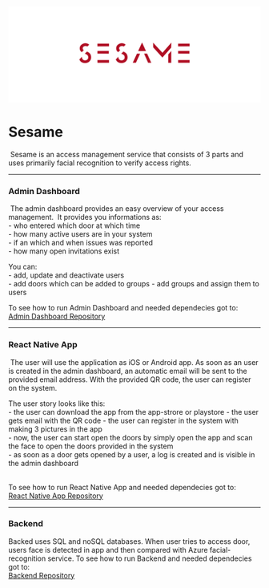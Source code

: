 <img src="./images/sesame-logo.png" />

# Sesame
​
Sesame is an access management service that consists of 3 parts and uses primarily facial recognition to verify access rights. 

--- 
### Admin Dashboard
​
The admin dashboard provides an easy overview of your access management.
​
It provides you informations as:  
	- who entered which door at which time   
	- how many active users are in your system   
	- if an which and when issues was reported   
	- how many open invitations exist   


You can:  
	- add, update and deactivate users  
	- add doors which can be added to groups 
	- add groups and assign them to users    
  

To see how to run Admin Dashboard and needed dependecies got to:
<br />
[Admin Dashboard Repository](https://github.com/AlexandraDonchenko/admin-dashboard/blob/e025836f2756cd23ef12222ddd75df7744f0ca97/README.md)

---
### React Native App
​
The user will use the application as iOS or Android app.
As soon as an user is created in the admin dashboard, an automatic email will be sent to the provided email address.
With the provided QR code, the user can register on the system.
​

The user story looks like this:   
	- the user can download the app from the app-strore or playstore 
	- the user gets email with the QR code 
	- the user can register in the system with making 3 pictures in the   app   
	- now, the user can start open the doors by simply open the app and scan the face to open the doors provided in the system  
	- as soon as a door gets opened by a user, a log is created and is visible in the admin dashboard  
​

To see how to run React Native App and needed dependecies got to: 
<br />
[React Native App Repository](https://github.com/garmobal/sesame-native/tree/master)


---
### Backend
Backed uses SQL and noSQL databases. When user tries to access door, users face is detected in app and then compared with Azure facial-recognition service.
To see how to run Backend and needed dependecies got to: 
<br />
[Backend Repository](https://github.com/MatthieuBonnardot/sesame-backend/tree/e44029dc63e08e4344bc1c1fc24952ccf71c1a04)
